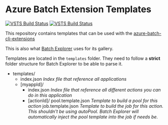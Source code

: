 # Azure Batch Extension Templates
[![VSTS Build Status](https://azurebatch.visualstudio.com/BatchExplorer/_apis/build/status/batch-extension-templates/batch-extension-templates%20CI?branchName=master)](https://azurebatch.visualstudio.com/BatchExplorer/_build/latest?definitionId=23&branchName=master)
[![VSTS Build Status](https://azurebatch.vsrm.visualstudio.com/_apis/public/Release/badge/3426cbfe-4c9a-4da4-88df-70f025a77017/9/16)](https://azurebatch.visualstudio.com/BatchExplorer/_release?_a=releases&definitionId=9&branch=refs%2Fheads%2Fmaster)

This repository contains templates that can be used with the [azure-batch-cli-extensions](https://github.com/Azure/azure-batch-cli-extensions)

This is also what [Batch Explorer](https://github.com/Azure/BatchExplorer) uses for its gallery.

Templates are located in the `templates` folder. They need to follow a **strict** folder structure for Batch Explorer to be able to parse it.

- templates/
  - index.json  _Index file that reference all applications_
  - [myappId]/
     - index.json _Index file that reference all different actions you can do in this application_
     - [actionId]/
        pool.template.json  _Template to build a pool for this action_
        job.template.json   _Template to build the job for this action. This shouldn't be using autoPool. Batch Explorer will automatically inject the pool template into the job if needs be._
